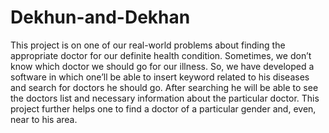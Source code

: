 # Dekhun-and-Dekhan

This project is on one of our real-world problems about finding the appropriate doctor for our definite health condition. Sometimes, we don’t know which doctor we should go for our illness. So, we have developed a software in which one’ll be able to insert keyword related to his diseases and search for doctors he should go. After searching he will be able to see the doctors list and necessary information about the particular doctor. This project further helps one to find a doctor of a particular gender and, even, near to his area.
